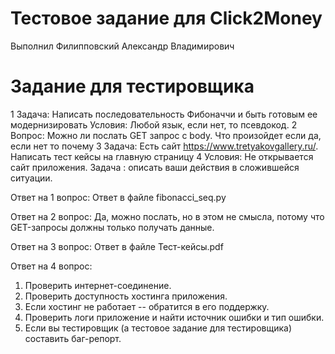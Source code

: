
# Тестовое задание для Click2Money
Выполнил Филипповский Александр Владимирович

# Задание для тестировщика
1 Задача: Написать последовательность Фибоначчи и быть готовым ее модернизировать
Условия: Любой язык, если нет, то псевдокод.
2 Вопрос: Можно ли послать GET запрос с body. Что произойдет если да, если нет то почему
3 Задача: Есть сайт https://www.tretyakovgallery.ru/. Написать тест кейсы на главную страницу 
4 Условия: Не открывается сайт приложения. Задача : описать ваши действия в сложившейся ситуации.

Ответ на 1 вопрос:
Ответ в файле fibonacci_seq.py

Ответ на 2 вопрос:
Да, можно послать, но в этом не смысла, потому что GET-запросы должны только получать данные.

Ответ на 3 вопрос:
Ответ в файле Тест-кейсы.pdf

Ответ на 4 вопрос:
1. Проверить интернет-соединение.
2. Проверить доступность хостинга приложения.
3. Если хостинг не работает -- обратится в его поддержку.
4. Проверить логи приложение и найти источник ошибки и тип ошибки.
5. Если вы тестировщик (а тестовое задание для тестировщика) составить баг-репорт.
